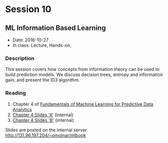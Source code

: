 # Session 10
## ML Information Based Learning
- Date: 2016-10-27 
- In class: Lecture, Hands-on, 

### Description
This session covers how concepts from information theory can be used to build prediction models. We discuss decision trees, entropy and information gain, and present the ID3 algorithm.

### Reading
1. Chapter 4 of [Fundamentals of Machine Learning for Predictive Data Analytics](https://mitpress.mit.edu/books/fundamentals-machine-learning-predictive-data-analytics)
3. [Chapter 4 Slides 'A'](http://131.96.197.204/~pmolnar/mlbook/BookSlides_4A_Information-based_Learning.pdf) (internal)
3. [Chapter 4 Slides 'B'](http://131.96.197.204/~pmolnar/mlbook/BookSlides_4B_Information_Based_Learning.pdf) (internal)

Slides are posted on the internal server http://131.96.197.204/~pmolnar/mlbook
